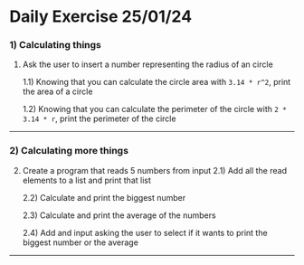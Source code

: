 # Daily Exercise 25/01/24


### 1) Calculating things

1) Ask the user to insert a number representing the radius of an circle
	
	1.1) Knowing that you can calculate the circle area with `3.14 * r^2`, print the area of a circle
	
	1.2) Knowing that you can calculate the perimeter of the circle with `2 * 3.14 * r`, print the perimeter of the circle

---

### 2) Calculating more things

2) Create a program that reads 5 numbers from input
	2.1) Add all the read elements to a list and print that list

	2.2) Calculate and print the biggest number

	2.3) Calculate and print the average of the numbers

	2.4) Add and input asking the user to select if it wants to print the biggest number or the average

---